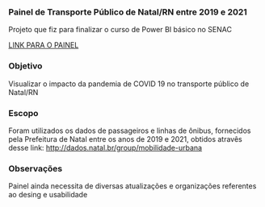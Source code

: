 ### Painel de Transporte Público de Natal/RN entre 2019 e 2021
Projeto que fiz para finalizar o curso de Power BI básico no SENAC

[LINK PARA O PAINEL](https://app.powerbi.com/view?r=eyJrIjoiYTY1NjI2OTktNjg3NS00M2VjLWFkNjYtZjk5NjFhNzc5OTEyIiwidCI6Ijk5YjA1YzllLWE3NjUtNDAwYy1iYTA3LTMzYmIxMGU5YjJiMiJ9)

### Objetivo
Visualizar o impacto da pandemia de COVID 19 no transporte público de Natal/RN

### Escopo
Foram utilizados os dados de passageiros e linhas de ônibus, fornecidos pela Prefeitura de Natal entre os anos de 2019 e 2021, obtidos atravês desse link: http://dados.natal.br/group/mobilidade-urbana

### Observações
Painel ainda necessita de diversas atualizações e organizações referentes ao desing e usabilidade
